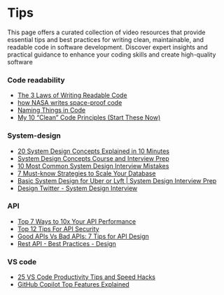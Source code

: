 # Tips


This page offers a curated collection of video resources that provide essential tips and best practices for writing 
clean, maintainable, and readable code in software development. Discover expert insights and practical guidance to 
enhance your coding skills and create high-quality software

### Code readability 
 - [The 3 Laws of Writing Readable Code](https://www.youtube.com/watch?v=-AzSRHiV9Cc)
 - [how NASA writes space-proof code](https://www.youtube.com/watch?v=GWYhtksrmhE)
 - [Naming Things in Code](https://www.youtube.com/watch?v=-J3wNP6u5YU)
 - [My 10 “Clean” Code Principles (Start These Now)](https://www.youtube.com/watch?v=wSDyiEjhp8k)


### System-design 
  - [20 System Design Concepts Explained in 10 Minutes](https://www.youtube.com/watch?v=i53Gi_K3o7I)
  - [System Design Concepts Course and Interview Prep](https://www.youtube.com/watch?v=F2FmTdLtb_4)
  - [10 Most Common System Design Interview Mistakes](https://www.youtube.com/watch?v=15sgUqScHgs)
  - [7 Must-know Strategies to Scale Your Database](https://www.youtube.com/watch?v=_1IKwnbscQU)
  - [Basic System Design for Uber or Lyft | System Design Interview Prep](https://www.youtube.com/watch?v=R_agd5qZ26Y)
  - [Design Twitter - System Design Interview](https://www.youtube.com/watch?v=o5n85GRKuzk)


### API  
  - [Top 7 Ways to 10x Your API Performance](https://www.youtube.com/watch?v=zvWKqUiovAM)
  - [Top 12 Tips For API Security](https://www.youtube.com/watch?v=6WZ6S-qmtqY)
  - [Good APIs Vs Bad APIs: 7 Tips for API Design](https://www.youtube.com/watch?v=_gQaygjm_hg)
  - [Rest API - Best Practices - Design](https://www.youtube.com/watch?v=1Wl-rtew1_E)


### VS code 
   - [25 VS Code Productivity Tips and Speed Hacks](https://www.youtube.com/watch?v=ifTF3ags0XI)
   - [GitHub Copilot Top Features Explained](https://www.youtube.com/watch?v=KjyMQzoJo8Y)



